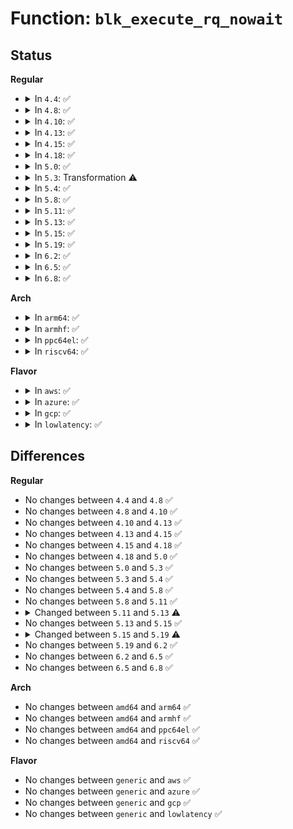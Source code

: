 # Function: <code>blk_execute_rq_nowait</code>

## Status
<b>Regular</b>
<ul>
<li>
<details>
<summary>In <code>4.4</code>: ✅</summary>

```c
void blk_execute_rq_nowait(struct request_queue *q, struct gendisk *bd_disk, struct request *rq, int at_head, rq_end_io_fn *done);
```

**Collision:** Unique Global

**Inline:** No

**Transformation:** False

**Instances:**

```
In block/blk-exec.c (ffffffff813bf8c0)
Location: block/blk-exec.c:51
Inline: False
Direct callers:
  - block/blk-exec.c:blk_execute_rq
  - block/bsg.c:bsg_write
  - drivers/scsi/scsi_error.c:scsi_error_handler
```
**Symbols:**

```
ffffffff813bf8c0-ffffffff813bfa1e: blk_execute_rq_nowait (STB_GLOBAL)
```
</details>
</li>
<li>
<details>
<summary>In <code>4.8</code>: ✅</summary>

```c
void blk_execute_rq_nowait(struct request_queue *q, struct gendisk *bd_disk, struct request *rq, int at_head, rq_end_io_fn *done);
```

**Collision:** Unique Global

**Inline:** No

**Transformation:** False

**Instances:**

```
In block/blk-exec.c (ffffffff81403800)
Location: block/blk-exec.c:51
Inline: False
Direct callers:
  - block/blk-exec.c:blk_execute_rq
  - block/bsg.c:bsg_write
  - drivers/scsi/scsi_error.c:scsi_error_handler
```
**Symbols:**

```
ffffffff81403800-ffffffff81403959: blk_execute_rq_nowait (STB_GLOBAL)
```
</details>
</li>
<li>
<details>
<summary>In <code>4.10</code>: ✅</summary>

```c
void blk_execute_rq_nowait(struct request_queue *q, struct gendisk *bd_disk, struct request *rq, int at_head, rq_end_io_fn *done);
```

**Collision:** Unique Global

**Inline:** No

**Transformation:** False

**Instances:**

```
In block/blk-exec.c (ffffffff8141d560)
Location: block/blk-exec.c:51
Inline: False
Direct callers:
  - block/blk-exec.c:blk_execute_rq
  - block/bsg.c:bsg_write
  - drivers/scsi/scsi_error.c:scsi_error_handler
```
**Symbols:**

```
ffffffff8141d560-ffffffff8141d6b8: blk_execute_rq_nowait (STB_GLOBAL)
```
</details>
</li>
<li>
<details>
<summary>In <code>4.13</code>: ✅</summary>

```c
void blk_execute_rq_nowait(struct request_queue *q, struct gendisk *bd_disk, struct request *rq, int at_head, rq_end_io_fn *done);
```

**Collision:** Unique Global

**Inline:** No

**Transformation:** False

**Instances:**

```
In block/blk-exec.c (ffffffff8142b5b0)
Location: block/blk-exec.c:47
Inline: False
Direct callers:
  - block/blk-exec.c:blk_execute_rq
  - block/bsg.c:bsg_write
  - drivers/scsi/scsi_error.c:scsi_error_handler
```
**Symbols:**

```
ffffffff8142b5b0-ffffffff8142b6ab: blk_execute_rq_nowait (STB_GLOBAL)
```
</details>
</li>
<li>
<details>
<summary>In <code>4.15</code>: ✅</summary>

```c
void blk_execute_rq_nowait(struct request_queue *q, struct gendisk *bd_disk, struct request *rq, int at_head, rq_end_io_fn *done);
```

**Collision:** Unique Global

**Inline:** No

**Transformation:** False

**Instances:**

```
In block/blk-exec.c (ffffffff814567c0)
Location: block/blk-exec.c:47
Inline: False
Direct callers:
  - block/blk-exec.c:blk_execute_rq
  - block/bsg.c:bsg_write
  - drivers/scsi/scsi_error.c:scsi_error_handler
```
**Symbols:**

```
ffffffff814567c0-ffffffff814568bb: blk_execute_rq_nowait (STB_GLOBAL)
```
</details>
</li>
<li>
<details>
<summary>In <code>4.18</code>: ✅</summary>

```c
void blk_execute_rq_nowait(struct request_queue *q, struct gendisk *bd_disk, struct request *rq, int at_head, rq_end_io_fn *done);
```

**Collision:** Unique Global

**Inline:** No

**Transformation:** False

**Instances:**

```
In block/blk-exec.c (ffffffff81489c00)
Location: block/blk-exec.c:47
Inline: False
Direct callers:
  - block/blk-exec.c:blk_execute_rq
  - block/bsg.c:bsg_write
  - drivers/scsi/scsi_error.c:scsi_error_handler
```
**Symbols:**

```
ffffffff81489c00-ffffffff81489cf8: blk_execute_rq_nowait (STB_GLOBAL)
```
</details>
</li>
<li>
<details>
<summary>In <code>5.0</code>: ✅</summary>

```c
void blk_execute_rq_nowait(struct request_queue *q, struct gendisk *bd_disk, struct request *rq, int at_head, rq_end_io_fn *done);
```

**Collision:** Unique Global

**Inline:** No

**Transformation:** False

**Instances:**

```
In block/blk-exec.c (ffffffff814a3a10)
Location: block/blk-exec.c:47
Inline: False
Direct callers:
  - block/blk-exec.c:blk_execute_rq
  - drivers/scsi/scsi_error.c:scsi_error_handler
```
**Symbols:**

```
ffffffff814a3a10-ffffffff814a3a5e: blk_execute_rq_nowait (STB_GLOBAL)
```
</details>
</li>
<li>
<details>
<summary>In <code>5.3</code>: Transformation ⚠️</summary>

```c
void blk_execute_rq_nowait(struct request_queue *q, struct gendisk *bd_disk, struct request *rq, int at_head, rq_end_io_fn *done);
```

**Collision:** Unique Global

**Inline:** No

**Transformation:** True

**Instances:**

```
In block/blk-exec.c (0)
Location: block/blk-exec.c:48
Inline: False
Direct callers:
  - block/blk-exec.c:blk_execute_rq
  - drivers/scsi/scsi_error.c:scsi_error_handler
```
**Symbols:**

```
ffffffff814d1d65-ffffffff814d1db7: blk_execute_rq_nowait.cold (STB_LOCAL)
ffffffff814d1c20-ffffffff814d1c83: blk_execute_rq_nowait (STB_GLOBAL)
```
</details>
</li>
<li>
<details>
<summary>In <code>5.4</code>: ✅</summary>

```c
void blk_execute_rq_nowait(struct request_queue *q, struct gendisk *bd_disk, struct request *rq, int at_head, rq_end_io_fn *done);
```

**Collision:** Unique Global

**Inline:** No

**Transformation:** False

**Instances:**

```
In block/blk-exec.c (ffffffff814eafd0)
Location: block/blk-exec.c:48
Inline: False
Direct callers:
  - block/blk-exec.c:blk_execute_rq
  - drivers/scsi/scsi_error.c:scsi_error_handler
```
**Symbols:**

```
ffffffff814eafd0-ffffffff814eb01e: blk_execute_rq_nowait (STB_GLOBAL)
```
</details>
</li>
<li>
<details>
<summary>In <code>5.8</code>: ✅</summary>

```c
void blk_execute_rq_nowait(struct request_queue *q, struct gendisk *bd_disk, struct request *rq, int at_head, rq_end_io_fn *done);
```

**Collision:** Unique Global

**Inline:** No

**Transformation:** False

**Instances:**

```
In block/blk-exec.c (ffffffff8154acf0)
Location: block/blk-exec.c:48
Inline: False
Direct callers:
  - block/blk-exec.c:blk_execute_rq
  - drivers/scsi/scsi_error.c:scsi_eh_lock_door
```
**Symbols:**

```
ffffffff8154acf0-ffffffff8154ad55: blk_execute_rq_nowait (STB_GLOBAL)
```
</details>
</li>
<li>
<details>
<summary>In <code>5.11</code>: ✅</summary>

```c
void blk_execute_rq_nowait(struct request_queue *q, struct gendisk *bd_disk, struct request *rq, int at_head, rq_end_io_fn *done);
```

**Collision:** Unique Global

**Inline:** No

**Transformation:** False

**Instances:**

```
In block/blk-exec.c (ffffffff81566ab0)
Location: block/blk-exec.c:48
Inline: False
Direct callers:
  - block/blk-exec.c:blk_execute_rq
  - drivers/scsi/scsi_error.c:scsi_eh_lock_door
```
**Symbols:**

```
ffffffff81566ab0-ffffffff81566b15: blk_execute_rq_nowait (STB_GLOBAL)
```
</details>
</li>
<li>
<details>
<summary>In <code>5.13</code>: ✅</summary>

```c
void blk_execute_rq_nowait(struct gendisk *bd_disk, struct request *rq, int at_head, rq_end_io_fn *done);
```

**Collision:** Unique Global

**Inline:** No

**Transformation:** False

**Instances:**

```
In block/blk-exec.c (ffffffff8156eff0)
Location: block/blk-exec.c:47
Inline: False
Direct callers:
  - block/blk-exec.c:blk_execute_rq
```
**Symbols:**

```
ffffffff8156eff0-ffffffff8156f055: blk_execute_rq_nowait (STB_GLOBAL)
```
</details>
</li>
<li>
<details>
<summary>In <code>5.15</code>: ✅</summary>

```c
void blk_execute_rq_nowait(struct gendisk *bd_disk, struct request *rq, int at_head, rq_end_io_fn *done);
```

**Collision:** Unique Global

**Inline:** No

**Transformation:** False

**Instances:**

```
In block/blk-exec.c (ffffffff815d3630)
Location: block/blk-exec.c:47
Inline: False
Direct callers:
  - block/blk-exec.c:blk_execute_rq
```
**Symbols:**

```
ffffffff815d3630-ffffffff815d36a3: blk_execute_rq_nowait (STB_GLOBAL)
```
</details>
</li>
<li>
<details>
<summary>In <code>5.19</code>: ✅</summary>

```c
void blk_execute_rq_nowait(struct request *rq, bool at_head);
```

**Collision:** Unique Global

**Inline:** No

**Transformation:** False

**Instances:**

```
In block/blk-mq.c (ffffffff81689390)
Location: block/blk-mq.c:1203
Inline: False
```
**Symbols:**

```
ffffffff81689390-ffffffff81689478: blk_execute_rq_nowait (STB_GLOBAL)
```
</details>
</li>
<li>
<details>
<summary>In <code>6.2</code>: ✅</summary>

```c
void blk_execute_rq_nowait(struct request *rq, bool at_head);
```

**Collision:** Unique Global

**Inline:** No

**Transformation:** False

**Instances:**

```
In block/blk-mq.c (ffffffff81747950)
Location: block/blk-mq.c:1323
Inline: False
```
**Symbols:**

```
ffffffff81747950-ffffffff81747a38: blk_execute_rq_nowait (STB_GLOBAL)
```
</details>
</li>
<li>
<details>
<summary>In <code>6.5</code>: ✅</summary>

```c
void blk_execute_rq_nowait(struct request *rq, bool at_head);
```

**Collision:** Unique Global

**Inline:** No

**Transformation:** False

**Instances:**

```
In block/blk-mq.c (ffffffff81783580)
Location: block/blk-mq.c:1326
Inline: False
```
**Symbols:**

```
ffffffff81783580-ffffffff817836fa: blk_execute_rq_nowait (STB_GLOBAL)
```
</details>
</li>
<li>
<details>
<summary>In <code>6.8</code>: ✅</summary>

```c
void blk_execute_rq_nowait(struct request *rq, bool at_head);
```

**Collision:** Unique Global

**Inline:** No

**Transformation:** False

**Instances:**

```
In block/blk-mq.c (ffffffff817c58e0)
Location: block/blk-mq.c:1329
Inline: False
```
**Symbols:**

```
ffffffff817c58e0-ffffffff817c5a6e: blk_execute_rq_nowait (STB_GLOBAL)
```
</details>
</li>
</ul>
<b>Arch</b>
<ul>
<li>
<details>
<summary>In <code>arm64</code>: ✅</summary>

```c
void blk_execute_rq_nowait(struct request_queue *q, struct gendisk *bd_disk, struct request *rq, int at_head, rq_end_io_fn *done);
```

**Collision:** Unique Global

**Inline:** No

**Transformation:** False

**Instances:**

```
In block/blk-exec.c (ffff8000105e9a08)
Location: block/blk-exec.c:48
Inline: False
Direct callers:
  - block/blk-exec.c:blk_execute_rq
  - drivers/scsi/scsi_error.c:scsi_error_handler
```
**Symbols:**

```
ffff8000105e9a08-ffff8000105e9a88: blk_execute_rq_nowait (STB_GLOBAL)
```
</details>
</li>
<li>
<details>
<summary>In <code>armhf</code>: ✅</summary>

```c
void blk_execute_rq_nowait(struct request_queue *q, struct gendisk *bd_disk, struct request *rq, int at_head, rq_end_io_fn *done);
```

**Collision:** Unique Global

**Inline:** No

**Transformation:** False

**Instances:**

```
In block/blk-exec.c (c0795e4c)
Location: block/blk-exec.c:48
Inline: False
Direct callers:
  - block/blk-exec.c:blk_execute_rq
  - drivers/scsi/scsi_error.c:scsi_error_handler
```
**Symbols:**

```
c0795e4c-c0795ee4: blk_execute_rq_nowait (STB_GLOBAL)
```
</details>
</li>
<li>
<details>
<summary>In <code>ppc64el</code>: ✅</summary>

```c
void blk_execute_rq_nowait(struct request_queue *q, struct gendisk *bd_disk, struct request *rq, int at_head, rq_end_io_fn *done);
```

**Collision:** Unique Global

**Inline:** No

**Transformation:** False

**Instances:**

```
In block/blk-exec.c (c00000000077e7b0)
Location: block/blk-exec.c:48
Inline: False
Direct callers:
  - block/blk-exec.c:blk_execute_rq
  - drivers/scsi/scsi_error.c:scsi_error_handler
```
**Symbols:**

```
c00000000077e7b0-c00000000077e824: blk_execute_rq_nowait (STB_GLOBAL)
```
</details>
</li>
<li>
<details>
<summary>In <code>riscv64</code>: ✅</summary>

```c
void blk_execute_rq_nowait(struct request_queue *q, struct gendisk *bd_disk, struct request *rq, int at_head, rq_end_io_fn *done);
```

**Collision:** Unique Global

**Inline:** No

**Transformation:** False

**Instances:**

```
In block/blk-exec.c (ffffffe000429f24)
Location: block/blk-exec.c:48
Inline: False
Direct callers:
  - block/blk-exec.c:blk_execute_rq
  - drivers/scsi/scsi_error.c:scsi_error_handler
```
**Symbols:**

```
ffffffe000429f24-ffffffe000429f8a: blk_execute_rq_nowait (STB_GLOBAL)
```
</details>
</li>
</ul>
<b>Flavor</b>
<ul>
<li>
<details>
<summary>In <code>aws</code>: ✅</summary>

```c
void blk_execute_rq_nowait(struct request_queue *q, struct gendisk *bd_disk, struct request *rq, int at_head, rq_end_io_fn *done);
```

**Collision:** Unique Global

**Inline:** No

**Transformation:** False

**Instances:**

```
In block/blk-exec.c (ffffffff814e35b0)
Location: block/blk-exec.c:48
Inline: False
Direct callers:
  - block/blk-exec.c:blk_execute_rq
  - drivers/scsi/scsi_error.c:scsi_error_handler
  - drivers/nvme/host/core.c:__nvme_submit_sync_cmd
  - drivers/nvme/host/lightnvm.c:nvme_nvm_submit_io
  - drivers/nvme/host/pci.c:__nvme_disable_io_queues
  - drivers/nvme/host/pci.c:nvme_timeout
```
**Symbols:**

```
ffffffff814e35b0-ffffffff814e35fe: blk_execute_rq_nowait (STB_GLOBAL)
```
</details>
</li>
<li>
<details>
<summary>In <code>azure</code>: ✅</summary>

```c
void blk_execute_rq_nowait(struct request_queue *q, struct gendisk *bd_disk, struct request *rq, int at_head, rq_end_io_fn *done);
```

**Collision:** Unique Global

**Inline:** No

**Transformation:** False

**Instances:**

```
In block/blk-exec.c (ffffffff814d3f30)
Location: block/blk-exec.c:48
Inline: False
Direct callers:
  - block/blk-exec.c:blk_execute_rq
  - drivers/scsi/scsi_error.c:scsi_error_handler
  - drivers/nvme/host/core.c:__nvme_submit_sync_cmd
  - drivers/nvme/host/pci.c:__nvme_disable_io_queues
  - drivers/nvme/host/pci.c:nvme_timeout
```
**Symbols:**

```
ffffffff814d3f30-ffffffff814d3f79: blk_execute_rq_nowait (STB_GLOBAL)
```
</details>
</li>
<li>
<details>
<summary>In <code>gcp</code>: ✅</summary>

```c
void blk_execute_rq_nowait(struct request_queue *q, struct gendisk *bd_disk, struct request *rq, int at_head, rq_end_io_fn *done);
```

**Collision:** Unique Global

**Inline:** No

**Transformation:** False

**Instances:**

```
In block/blk-exec.c (ffffffff814df640)
Location: block/blk-exec.c:48
Inline: False
Direct callers:
  - block/blk-exec.c:blk_execute_rq
  - drivers/scsi/scsi_error.c:scsi_error_handler
```
**Symbols:**

```
ffffffff814df640-ffffffff814df68e: blk_execute_rq_nowait (STB_GLOBAL)
```
</details>
</li>
<li>
<details>
<summary>In <code>lowlatency</code>: ✅</summary>

```c
void blk_execute_rq_nowait(struct request_queue *q, struct gendisk *bd_disk, struct request *rq, int at_head, rq_end_io_fn *done);
```

**Collision:** Unique Global

**Inline:** No

**Transformation:** False

**Instances:**

```
In block/blk-exec.c (ffffffff814f84b0)
Location: block/blk-exec.c:48
Inline: False
Direct callers:
  - block/blk-exec.c:blk_execute_rq
  - drivers/scsi/scsi_error.c:scsi_error_handler
```
**Symbols:**

```
ffffffff814f84b0-ffffffff814f84fe: blk_execute_rq_nowait (STB_GLOBAL)
```
</details>
</li>
</ul>

## Differences
<b>Regular</b>
<ul>
<li>
No changes between <code>4.4</code> and <code>4.8</code> ✅
</li>
<li>
No changes between <code>4.8</code> and <code>4.10</code> ✅
</li>
<li>
No changes between <code>4.10</code> and <code>4.13</code> ✅
</li>
<li>
No changes between <code>4.13</code> and <code>4.15</code> ✅
</li>
<li>
No changes between <code>4.15</code> and <code>4.18</code> ✅
</li>
<li>
No changes between <code>4.18</code> and <code>5.0</code> ✅
</li>
<li>
No changes between <code>5.0</code> and <code>5.3</code> ✅
</li>
<li>
No changes between <code>5.3</code> and <code>5.4</code> ✅
</li>
<li>
No changes between <code>5.4</code> and <code>5.8</code> ✅
</li>
<li>
No changes between <code>5.8</code> and <code>5.11</code> ✅
</li>
<li>
<details>
<summary>Changed between <code>5.11</code> and <code>5.13</code> ⚠️</summary>
<ul>
<li>
<b>Param removed. </b>
<code>struct request_queue *q</code>
</li>
<li>
<b>Param reordered. </b>
<code>q, bd_disk, rq, at_head, done</code> ➡️ <code>bd_disk, rq, at_head, done</code>
</li>
</ul>
</details>
</li>
<li>
No changes between <code>5.13</code> and <code>5.15</code> ✅
</li>
<li>
<details>
<summary>Changed between <code>5.15</code> and <code>5.19</code> ⚠️</summary>
<ul>
<li>
<b>Param removed. </b>
<code>struct gendisk *bd_disk</code>
</li>
<li>
<b>Param removed. </b>
<code>rq_end_io_fn *done</code>
</li>
<li>
<b>Param reordered. </b>
<code>bd_disk, rq, at_head, done</code> ➡️ <code>rq, at_head</code>
</li>
<li>
<b>Param type changed. </b>
<code>int at_head</code> ➡️ <code>bool at_head</code>
</li>
</ul>
</details>
</li>
<li>
No changes between <code>5.19</code> and <code>6.2</code> ✅
</li>
<li>
No changes between <code>6.2</code> and <code>6.5</code> ✅
</li>
<li>
No changes between <code>6.5</code> and <code>6.8</code> ✅
</li>
</ul>
<b>Arch</b>
<ul>
<li>
No changes between <code>amd64</code> and <code>arm64</code> ✅
</li>
<li>
No changes between <code>amd64</code> and <code>armhf</code> ✅
</li>
<li>
No changes between <code>amd64</code> and <code>ppc64el</code> ✅
</li>
<li>
No changes between <code>amd64</code> and <code>riscv64</code> ✅
</li>
</ul>
<b>Flavor</b>
<ul>
<li>
No changes between <code>generic</code> and <code>aws</code> ✅
</li>
<li>
No changes between <code>generic</code> and <code>azure</code> ✅
</li>
<li>
No changes between <code>generic</code> and <code>gcp</code> ✅
</li>
<li>
No changes between <code>generic</code> and <code>lowlatency</code> ✅
</li>
</ul>
